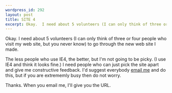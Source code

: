 ```yaml
--- 
wordpress_id: 292
layout: post
title: SITE 4
excerpt: Okay.  I need about 5 volunteers (I can only think of three or four people who visit my web site, but you never know) to go through the new web site I made.<p>The less people who use IE4, the better, but I'm not going to be picky.  (I use IE4 and think it looks fine.)  I need people who can just pick the site apart and give me constructive feedback.  I'd suggest everybody <a href="mailto:dave@ftmax.com">email me</a> and do this, but if you are extrememly busy then do not worry.<p>Thanks.  When you email me, I'll give you the URL.
---
```

Okay.  I need about 5 volunteers (I can only think of three or four people who visit my web site, but you never know) to go through the new web site I made.<p>The less people who use IE4, the better, but I'm not going to be picky.  (I use IE4 and think it looks fine.)  I need people who can just pick the site apart and give me constructive feedback.  I'd suggest everybody <a href="mailto:dave@ftmax.com">email me</a> and do this, but if you are extrememly busy then do not worry.<p>Thanks.  When you email me, I'll give you the URL.
